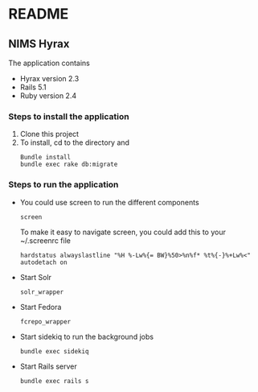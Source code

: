 # README
## NIMS Hyrax

The application contains 
* Hyrax version 2.3
* Rails 5.1
* Ruby version 2.4

### Steps to install the application 
1.  Clone this project 
2.  To install, cd to the directory and
    ```
    Bundle install
    bundle exec rake db:migrate
    ```

### Steps to run the application
* You could use screen to run the different components
    ```
    screen
    ```
    To make it easy to navigate screen, you could add this to your ~/.screenrc file
    ```
    hardstatus alwayslastline "%H %-Lw%{= BW}%50>%n%f* %t%{-}%+Lw%<"
    autodetach on
    ```

*  Start Solr
    ```
    solr_wrapper
    ```
* Start Fedora
    ```
    fcrepo_wrapper
   ```
* Start sidekiq to run the background jobs
    ```
    bundle exec sidekiq
    ```
* Start Rails server
    ```
    bundle exec rails s
    ```

